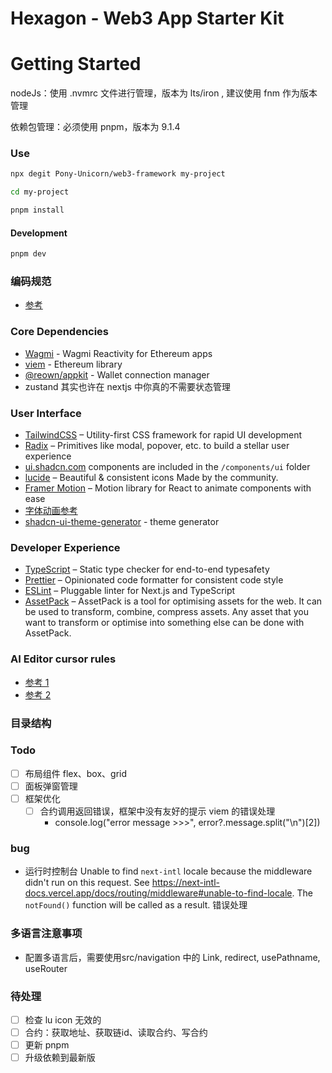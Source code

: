 # Hexagon - Web3 App Starter Kit

# Getting Started

nodeJs：使用 .nvmrc 文件进行管理，版本为 lts/iron , 建议使用 fnm 作为版本管理

依赖包管理：必须使用 pnpm，版本为 9.1.4

### Use

```bash
npx degit Pony-Unicorn/web3-framework my-project

cd my-project

pnpm install
```

#### Development

```bash
pnpm dev
```

### 编码规范

- [参考](https://www.yuque.com/pony13500815917/computer/1556e1e356e8b8d24ea1540304921f61)

### Core Dependencies

- [Wagmi](https://wagmi.sh/) - Wagmi Reactivity for Ethereum apps
- [viem](https://viem.sh/) - Ethereum library
- [@reown/appkit](https://docs.reown.com/appkit/next/core/installation) - Wallet connection manager
- zustand 其实也许在 nextjs 中你真的不需要状态管理

### User Interface

- [TailwindCSS](https://tailwindcss.com) – Utility-first CSS framework for rapid UI development
- [Radix](https://www.radix-ui.com/) – Primitives like modal, popover, etc. to build a stellar user experience
- [ui.shadcn.com](https://ui.shadcn.com) components are included in the `/components/ui` folder
- [lucide](https://lucide.dev/) – Beautiful & consistent icons Made by the community.
- [Framer Motion](https://www.framer.com/motion/) – Motion library for React to animate components with ease
- [字体动画参考](https://variantvault.chrisabdo.dev/text-variants)
- [shadcn-ui-theme-generator](https://gradient.page/tools/shadcn-ui-theme-generator) - theme generator

### Developer Experience

- [TypeScript](https://www.typescriptlang.org/) – Static type checker for end-to-end typesafety
- [Prettier](https://prettier.io/) – Opinionated code formatter for consistent code style
- [ESLint](https://eslint.org/) – Pluggable linter for Next.js and TypeScript
- [AssetPack](https://github.com/pixijs/assetpack/tree/main/) – AssetPack is a tool for optimising assets for the web. It can be used to transform, combine, compress assets. Any asset that you want to transform or optimise into something else can be done with AssetPack.

### AI Editor cursor rules

- [参考 1](https://gist.github.com/Shpigford/b3c2abe5e631f3edc4eac919ed31eaeb)
- [参考 2](https://github.com/PatrickJS/awesome-cursorrules)

### 目录结构

### Todo

- [ ] 布局组件 flex、box、grid
- [ ] 面板弹窗管理
- [ ] 框架优化
  - [ ] 合约调用返回错误，框架中没有友好的提示 viem 的错误处理
    - console.log("error message >>>", error?.message.split("\n")[2])

### bug

- 运行时控制台 Unable to find `next-intl` locale because the middleware didn't run on this request. See https://next-intl-docs.vercel.app/docs/routing/middleware#unable-to-find-locale. The `notFound()` function will be called as a result. 错误处理

### 多语言注意事项

- 配置多语言后，需要使用src/navigation 中的 Link, redirect, usePathname, useRouter

### 待处理

- [ ] 检查 lu icon 无效的
- [ ] 合约：获取地址、获取链id、读取合约、写合约
- [ ] 更新 pnpm
- [ ] 升级依赖到最新版
